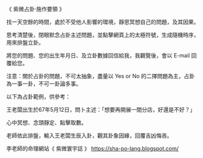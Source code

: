 《 紫微占卦‧施作要領 》

找一天空餘的時間，處於不受他人影響的環境，靜思冥想自己的問題，及其因果。

思考清楚後，閉眼默念占卦主述問題，並點擊網頁上的太極符號，生成隨機時序，用來排盤立卦。

將您的問題、您的出生年月日、及立卦數據回信給我，我觀覽後，會以 E-mail 回覆給您。

注意：關於占卦的問題，不可太抽象，盡量以 Yes or No 的二擇問題為主，占卦為一事一卦，不可一卦論多事。

以下為占卦範例，供參考：

王老闆出生於67年5月12日，問卜主述：「想要再開展一間分店，好還是不好？」

心中冥想、念頭靜定、點擊取數。

老師依此排盤，輸入王老闆生辰入卦，觀其卦象因緣，回覆吉凶悔吝。



李老師的命理網站《 紫微寰宇誌 》
https://sha-po-lang.blogspot.com/
